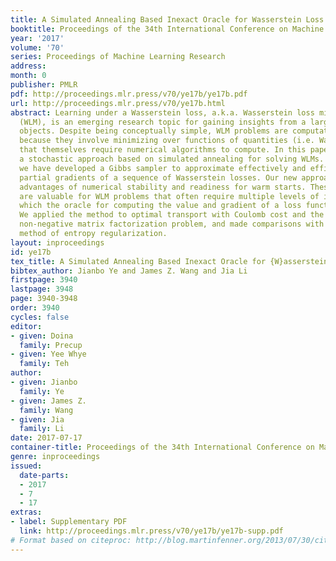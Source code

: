 ```yaml
---
title: A Simulated Annealing Based Inexact Oracle for Wasserstein Loss Minimization
booktitle: Proceedings of the 34th International Conference on Machine Learning
year: '2017'
volume: '70'
series: Proceedings of Machine Learning Research
address: 
month: 0
publisher: PMLR
pdf: http://proceedings.mlr.press/v70/ye17b/ye17b.pdf
url: http://proceedings.mlr.press/v70/ye17b.html
abstract: Learning under a Wasserstein loss, a.k.a. Wasserstein loss minimization
  (WLM), is an emerging research topic for gaining insights from a large set of structured
  objects. Despite being conceptually simple, WLM problems are computationally challenging
  because they involve minimizing over functions of quantities (i.e. Wasserstein distances)
  that themselves require numerical algorithms to compute. In this paper, we introduce
  a stochastic approach based on simulated annealing for solving WLMs. Particularly,
  we have developed a Gibbs sampler to approximate effectively and efficiently the
  partial gradients of a sequence of Wasserstein losses. Our new approach has the
  advantages of numerical stability and readiness for warm starts. These characteristics
  are valuable for WLM problems that often require multiple levels of iterations in
  which the oracle for computing the value and gradient of a loss function is embedded.
  We applied the method to optimal transport with Coulomb cost and the Wasserstein
  non-negative matrix factorization problem, and made comparisons with the existing
  method of entropy regularization.
layout: inproceedings
id: ye17b
tex_title: A Simulated Annealing Based Inexact Oracle for {W}asserstein Loss Minimization
bibtex_author: Jianbo Ye and James Z. Wang and Jia Li
firstpage: 3940
lastpage: 3948
page: 3940-3948
order: 3940
cycles: false
editor:
- given: Doina
  family: Precup
- given: Yee Whye
  family: Teh
author:
- given: Jianbo
  family: Ye
- given: James Z.
  family: Wang
- given: Jia
  family: Li
date: 2017-07-17
container-title: Proceedings of the 34th International Conference on Machine Learning
genre: inproceedings
issued:
  date-parts:
  - 2017
  - 7
  - 17
extras:
- label: Supplementary PDF
  link: http://proceedings.mlr.press/v70/ye17b/ye17b-supp.pdf
# Format based on citeproc: http://blog.martinfenner.org/2013/07/30/citeproc-yaml-for-bibliographies/
---
```

